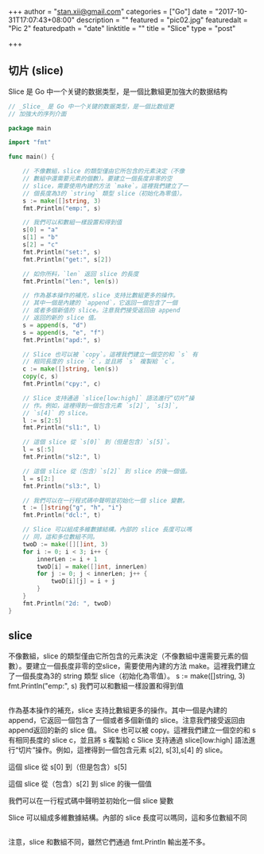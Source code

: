 +++
author = "stan.xii@gmail.com"
categories = ["Go"]
date = "2017-10-31T17:07:43+08:00"
description = ""
featured = "pic02.jpg"
featuredalt = "Pic 2"
featuredpath = "date"
linktitle = ""
title = "Slice"
type = "post"

+++


## 切片 (slice)

Slice 是 Go 中一个关键的数据类型，是一個比數組更加強大的数据结构


```go
// _Slice_ 是 Go 中一个关键的数据类型，是一個比数组更
// 加強大的序列介面

package main

import "fmt"

func main() {

    // 不像數組，slice 的類型僅由它所包含的元素決定（不像
    // 數組中還需要元素的個數）。要建立一個長度非零的空
    // slice，需要使用內建的方法 `make`。這裡我們建立了一
    // 個長度為3的 `string` 類型 slice（初始化為零值）。
    s := make([]string, 3)
    fmt.Println("emp:", s)

    // 我們可以和數組一樣設置和得到值
    s[0] = "a"
    s[1] = "b"
    s[2] = "c"
    fmt.Println("set:", s)
    fmt.Println("get:", s[2])

    // 如你所料，`len` 返回 slice 的長度
    fmt.Println("len:", len(s))

    // 作為基本操作的補充，slice 支持比數組更多的操作。
    // 其中一個是內建的 `append`，它返回一個包含了一個
    // 或者多個新值的 slice。注意我們接受返回由 append
    // 返回的新的 slice 值。
    s = append(s, "d")
    s = append(s, "e", "f")
    fmt.Println("apd:", s)

    // Slice 也可以被 `copy`。這裡我們建立一個空的和 `s` 有
    // 相同長度的 slice `c`，並且將 `s` 複製給 `c`。
    c := make([]string, len(s))
    copy(c, s)
    fmt.Println("cpy:", c)

    // Slice 支持通過 `slice[low:high]` 語法進行“切片”操
    // 作。例如，這裡得到一個包含元素 `s[2]`, `s[3]`,
    // `s[4]` 的 slice。
    l := s[2:5]
    fmt.Println("sl1:", l)

    // 這個 slice 從 `s[0]` 到（但是包含）`s[5]`。
    l = s[:5]
    fmt.Println("sl2:", l)

    // 這個 slice 從（包含）`s[2]` 到 slice 的後一個值。
    l = s[2:]
    fmt.Println("sl3:", l)

    // 我們可以在一行程式碼中聲明並初始化一個 slice 變數。
    t := []string{"g", "h", "i"}
    fmt.Println("dcl:", t)

    // Slice 可以組成多維數據結構。內部的 slice 長度可以嗎
    // 同，這和多位數組不同。
    twoD := make([][]int, 3)
    for i := 0; i < 3; i++ {
        innerLen := i + 1
        twoD[i] = make([]int, innerLen)
        for j := 0; j < innerLen; j++ {
            twoD[i][j] = i + j
        }
    }
    fmt.Println("2d: ", twoD)
}

```

##  slice
不像數組，slice 的類型僅由它所包含的元素決定（不像數組中還需要元素的個數）。要建立一個長度非零的空slice，需要使用內建的方法 make。這裡我們建立了一個長度為3的 string 類型 slice（初始化為零值）。
    s := make([]string, 3)
    fmt.Println("emp:", s)
我們可以和數組一樣設置和得到值

## 
作為基本操作的補充，slice 支持比數組更多的操作。其中一個是內建的 append，它返回一個包含了一個或者多個新值的 slice。注意我們接受返回由 append返回的新的 slice 值。
Slice 也可以被 copy。這裡我們建立一個空的和 s 有相同長度的 slice c，並且將 s 複製給 c
Slice 支持通過 slice[low:high] 語法進行“切片”操作。例如，這裡得到一個包含元素 s[2], s[3],s[4] 的 slice。

這個 slice 從 s[0] 到（但是包含）s[5]

這個 slice 從（包含）s[2] 到 slice 的後一個值

我們可以在一行程式碼中聲明並初始化一個 slice 變數

Slice 可以組成多維數據結構。內部的 slice 長度可以嗎同，這和多位數組不同

##
注意，slice 和數組不同，雖然它們通過 fmt.Println 輸出差不多。